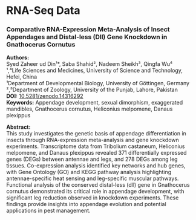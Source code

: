 # RNA-Seq Data 
### Comparative RNA-Expression Meta-Analysis of Insect Appendages and Distal-less (Dll) Gene Knockdown in Gnathocerus Cornutus

**Authors:**  
Syed Zaheer ud Din¹*, Saba Shahid², Nadeem Sheikh³, Qingfa Wu⁴  
¹,⁴Life Sciences and Medicines, University of Science and Technology, Hefei, China  
¹Department of Developmental Biology, University of Göttingen, Germany  
²,³Department of Zoology, University of the Punjab, Lahore, Pakistan  
**DOI:** [10.5281/zenodo.14316292](https://doi.org/10.5281/zenodo.14316292)  
**Keywords:** Appendage development, sexual dimorphism, exaggerated mandibles, Gnathocerus cornutus, Heliconius melpomene, Danaus plexippus  

**Abstract:**  
This study investigates the genetic basis of appendage differentiation in insects through RNA-expression meta-analysis and gene knockdown experiments. Transcriptome data from Tribolium castaneum, Heliconius melpomene, and Danaus plexippus revealed 371 differentially expressed genes (DEGs) between antennae and legs, and 278 DEGs among leg tissues. Co-expression analysis identified key networks and hub genes, with Gene Ontology (GO) and KEGG pathway analysis highlighting antennae-specific heat sensing and leg-specific muscular pathways. Functional analysis of the conserved distal-less (dll) gene in Gnathocerus cornutus demonstrated its critical role in appendage development, with significant leg reduction observed in knockdown experiments. These findings provide insights into appendage evolution and potential applications in pest management.